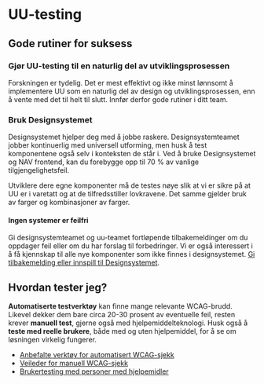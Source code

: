 # UU-testing

## Gode rutiner for suksess

### Gjør UU-testing til en naturlig del av utviklingsprosessen
Forskningen er tydelig. Det er mest effektivt og ikke minst lønnsomt å implementere UU som en naturlig del av design og utviklingsprosessen, enn å vente med det til helt til slutt.  Innfør derfor gode rutiner i ditt team. 

### Bruk Designsystemet
Designsystemet hjelper deg med å jobbe raskere.  Designsystemteamet jobber kontinuerlig med universell utforming, men husk å test komponentene også selv i konteksten de står i. Ved å bruke Designsystemet og NAV frontend, kan du forebygge opp til 70 % av vanlige tilgjengelighetsfeil.

Utviklere dere egne komponenter må de testes nøye slik at vi er sikre på at UU er i varetatt og at de tilfredsstiller lovkravene. Det samme gjelder bruk av farger og kombinasjoner av farger.  

#### Ingen systemer er feilfri 
Gi designsystemteamet og uu-teamet fortløpende tilbakemeldinger om du oppdager feil eller om du har forslag til forbedringer. Vi er også interessert i å få kjennskap til alle nye komponenter som ikke finnes i designsystemet. 
[Gi tilbakemelding eller innspill til Designsystemet](https://github.com/navikt/designsystemet/issues).

## Hvordan tester jeg?

**Automatiserte testverktøy** kan finne mange relevante WCAG-brudd. Likevel dekker dem bare circa 20-30 prosent av eventuelle feil, resten krever **manuell test**, gjerne også med hjelpemiddelteknologi. Husk også å **teste med reelle brukere**, både med og uten hjelpemiddel, for å se om løsningen virkelig fungerer.

- [Anbefalte verktøy for automatisert WCAG-sjekk](/hvordan-faa-det-til/UU-testing/anbefalte-verktøy.md)
- [Veileder for manuell WCAG-sjekk]()
- [Brukertesting med personer med hjelpemidler]()
